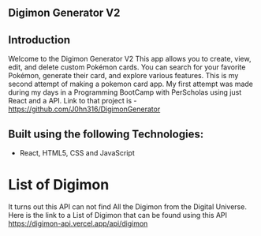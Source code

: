 ## Digimon Generator V2

## Introduction
Welcome to the Digimon Generator V2 This app allows you to create, view, edit, and delete custom Pokémon cards. You can search for your favorite Pokémon, generate their card, and explore various features. This is my second attempt of making a pokemon card app.
My first attempt was made during my days in a Programming BootCamp with PerScholas using just React and a API. Link to that project is - https://github.com/J0hn316/DigimonGenerator


## Built using the following Technologies:

- React, HTML5, CSS and JavaScript

# List of Digimon

It turns out this API can not find All the Digimon from the Digital Universe.
Here is the link to a List of Digimon that can be found using this API
https://digimon-api.vercel.app/api/digimon